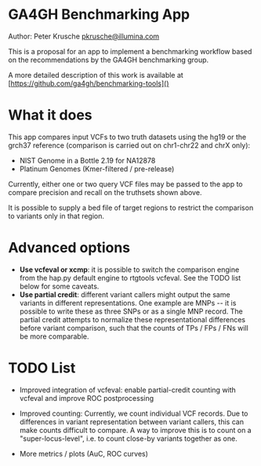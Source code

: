 # GA4GH Benchmarking App

Author: Peter Krusche <pkrusche@illumina.com>

This is a proposal for an app to implement a benchmarking workflow based on the recommendations by the
GA4GH benchmarking group.

A more detailed description of this work is available at [https://github.com/ga4gh/benchmarking-tools]()

# What it does

This app compares input VCFs to two truth datasets using the hg19 or the grch37 reference
(comparison is carried out on chr1-chr22 and chrX only):

*  NIST Genome in a Bottle 2.19 for NA12878
*  Platinum Genomes (Kmer-filtered / pre-release)

Currently, either one or two query VCF files may be passed to the app to compare precision
and recall on the truthsets shown above.

It is possible to supply a bed file of target regions to restrict the comparison to
variants only in that region.

# Advanced options

*  **Use vcfeval or xcmp**: it is possible to switch the comparison engine from the hap.py default engine
   to rtgtools vcfeval. See the TODO list below for some caveats.
*  **Use partial credit**: different variant callers might output the same variants in different
   representations. One example are MNPs -- it is possible to write these as three SNPs or as a single
   MNP record. The partial credit attempts to normalize these representational differences before
   variant comparison, such that the counts of TPs / FPs / FNs will be more comparable.

# TODO List

*  Improved integration of vcfeval: enable partial-credit counting with vcfeval and improve ROC
   postprocessing

*  Improved counting: Currently, we count individual VCF records. Due to differences
   in variant representation between variant callers, this can make counts difficult to
   compare. A way to improve this is to count on a "super-locus-level", i.e. to count
   close-by variants together as one.

*  More metrics / plots (AuC, ROC curves)
